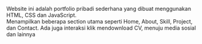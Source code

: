 Website ini adalah portfolio pribadi sederhana yang dibuat menggunakan HTML, CSS dan JavaScript.  
Menampilkan beberapa section utama seperti Home, About, Skill, Project, dan Contact.
Ada juga interaksi klik mendownload CV, menuju media sosial dan lainnya
